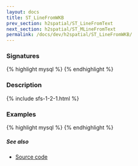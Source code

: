 ```yaml
---
layout: docs
title: ST_LineFromWKB
prev_section: h2spatial/ST_LineFromText
next_section: h2spatial/ST_MLineFromText
permalink: /docs/dev/h2spatial/ST_LineFromWKB/
---
```


### Signatures

{% highlight mysql %}
{% endhighlight %}

### Description



{% include sfs-1-2-1.html %}

### Examples

{% highlight mysql %}
{% endhighlight %}

##### See also

* [Source code](https://github.com/irstv/H2GIS/blob/master/h2spatial/src/main/java/org/h2gis/h2spatial/internal/function/spatial/convert/ST_LineFromWKB.java)
